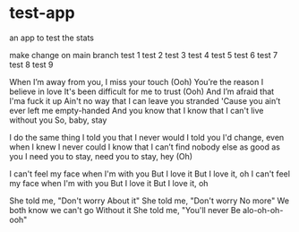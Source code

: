 # test-app
an app to test the stats

make change on main branch
test 1
test 2
test 3
test 4
test 5
test 6
test 7
test 8
test 9

When I’m away from you, I miss your touch (Ooh)
You’re the reason I believe in love
It's been difficult for me to trust (Ooh)
And I’m afraid that I'ma fuck it up
Ain't no way that I can leave you stranded
'Cause you ain’t ever left me empty-handed
And you know that I know that I can't live without you
So, baby, stay

I do the same thing I told you that I never would
I told you I'd change, even when I knew I never could
I know that I can’t find nobody else as good as you
I need you to stay, need you to stay, hey (Oh)

I can't feel my face when I'm with you
But I love it
But I love it, oh
I can't feel my face when I'm with you
But I love it
But I love it, oh

She told me, "Don't worry
About it"
She told me, "Don't worry
No more"
We both know we can't go
Without it
She told me, "You'll never
Be alo-oh-oh-ooh"
